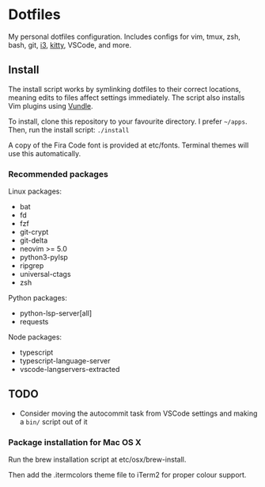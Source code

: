 # Dotfiles

My personal dotfiles configuration. Includes configs for vim, tmux, zsh, bash,
git, [i3], [kitty], VSCode, and more.

## Install

The install script works by symlinking dotfiles to their correct locations,
meaning edits to files affect settings immediately. The script also installs
Vim plugins using [Vundle].

To install, clone this repository to your favourite directory. I prefer
`~/apps`. Then, run the install script: `./install`

A copy of the Fira Code font is provided at etc/fonts. Terminal themes will use
this automatically.

### Recommended packages

Linux packages:

- bat
- fd
- fzf
- git-crypt
- git-delta
- neovim >= 5.0
- python3-pylsp
- ripgrep
- universal-ctags
- zsh

Python packages:

- python-lsp-server[all]
- requests

Node packages:

- typescript
- typescript-language-server
- vscode-langservers-extracted

## TODO

- Consider moving the autocommit task from VSCode settings and making a `bin/` script out of it

### Package installation for Mac OS X

Run the brew installation script at etc/osx/brew-install.

Then add the .itermcolors theme file to iTerm2 for proper colour support.

[i3]: https://i3wm.org/
[kitty]: https://github.com/kovidgoyal/kitty
[Vundle]: https://github.com/VundleVim/Vundle.vim
